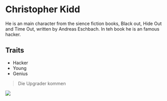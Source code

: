 # Christopher Kidd
He is an main character from the sience fiction books, Black out, Hide Out and Time Out, written by Andreas Eschbach. In teh book he is an famous hacker.

## Traits
* Hacker
* Young
* Genius

> Die Upgrader kommen

<img src="https://rcpkirsch.files.wordpress.com/2013/06/eschbachcover.jpg?w=400"/>
